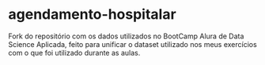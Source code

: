 # agendamento-hospitalar

Fork do repositório com os dados utilizados no BootCamp Alura de Data Science Aplicada, feito para unificar o dataset utilizado nos meus exercícios com o que foi utilizado durante as aulas.
